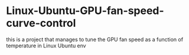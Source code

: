 # Linux-Ubuntu-GPU-fan-speed-curve-control
this is a project that manages to tune the GPU fan speed as a function of temperature in Linux Ubuntu env

